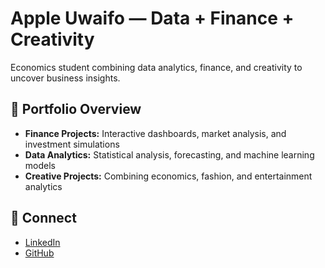 # Apple Uwaifo — Data + Finance + Creativity

Economics student combining data analytics, finance, and creativity to uncover business insights.

## 💼 Portfolio Overview
- **Finance Projects:** Interactive dashboards, market analysis, and investment simulations  
- **Data Analytics:** Statistical analysis, forecasting, and machine learning models  
- **Creative Projects:** Combining economics, fashion, and entertainment analytics  

## 🔗 Connect
- [LinkedIn](www.linkedin.com/in/appleuwaifo)
- [GitHub](https://github.com/appleuwaifo)
